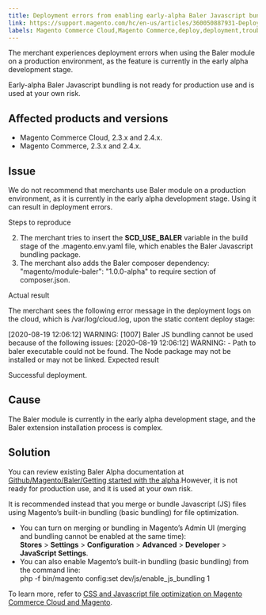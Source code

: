 ```yaml
---
title: Deployment errors from enabling early-alpha Baler Javascript bundling build 
link: https://support.magento.com/hc/en-us/articles/360050887931-Deployment-errors-from-enabling-early-alpha-Baler-Javascript-bundling-build-
labels: Magento Commerce Cloud,Magento Commerce,deploy,deployment,troubleshooting,github,deployment error,deployment fails,2.3.x,Javascript,2.4.x,Baler
---
```


The merchant experiences deployment errors when using the Baler module on a production environment, as the feature is currently in the early alpha development stage.

 Early-alpha Baler Javascript bundling is not ready for production use and is used at your own risk.

 Affected products and versions
------------------------------

 
 * Magento Commerce Cloud, 2.3.x and 2.4.x.
 * Magento Commerce, 2.3.x and 2.4.x.
 
 Issue
-----

 We do not recommend that merchants use Baler module on a production environment, as it is currently in the early alpha development stage. Using it can result in deployment errors.

 Steps to reproduce

 
 2. The merchant tries to insert the **SCD\_USE\_BALER** variable in the build stage of the .magento.env.yaml file, which enables the Baler Javascript bundling package. 
 4. The merchant also adds the Baler composer dependency:  
"magento/module-baler": "1.0.0-alpha" to require section of composer.json.
 
 Actual result

 The merchant sees the following error message in the deployment logs on the cloud, which is <project home>/var/log/cloud.log, upon the static content deploy stage:

  [2020-08-19 12:06:12] WARNING: [1007] Baler JS bundling cannot be used because of the following issues: [2020-08-19 12:06:12] WARNING: - Path to baler executable could not be found. The Node package may not be installed or may not be linked. Expected result

 Successful deployment.

 Cause
-----

 The Baler module is currently in the early alpha development stage, and the Baler extension installation process is complex.

 Solution
--------

 You can review existing Baler Alpha documentation at [Github/Magento/Baler/Getting started with the alpha](https://github.com/magento/baler/blob/master/docs/ALPHA.md).However, it is not ready for production use, and it is used at your own risk.   
  
It is recommended instead that you merge or bundle Javascript (JS) files using Magento’s built-in bundling (basic bundling) for file optimization.

 
 * You can turn on merging or bundling in Magento’s Admin UI (merging and bundling cannot be enabled at the same time):   
**Stores** > **Settings** > **Configuration** > **Advanced** > **Developer** > **JavaScript Settings**.
 * You can also enable Magento’s built-in bundling (basic bundling) from the command line:  
php -f bin/magento config:set dev/js/enable\_js\_bundling 1 
 
 To learn more, refer to [CSS and Javascript file optimization on Magento Commerce Cloud and Magento](https://support.magento.com/hc/en-us/articles/360044482152).


